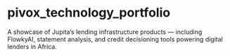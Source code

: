 # pivox_technology_portfolio
A showcase of Jupita’s lending infrastructure products — including FlowkyAI, statement analysis, and credit decisioning tools powering digital lenders in Africa.
